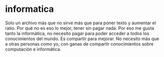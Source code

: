 # informatica
Solo un archivo más que no sirve más que para poner texto y aumentar el ratio. Por qué no es eso lo mejor, tener sin pagar nada. Por eso me gusta tanto la informática, no necesito pagar para poder acceder a todos los conocimientos del mundo. Es compartir para mejorar. No necesito más que a otras personas como yo, con ganas de compartir conocimientos sobre computación e informática.
